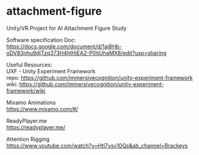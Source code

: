 # attachment-figure  
Unity/VR Project for AI Attachment Figure Study  

Software specification Doc:  
https://docs.google.com/document/d/1aj8Hb-oDV83nhu9djTzq373H4hlHiEA2-P0tiUhaMX8/edit?usp=sharing  

Useful Resources:  
UXF - Unity Experiment Framework  
repo: https://github.com/immersivecognition/unity-experiment-framework  
wiki: https://github.com/immersivecognition/unity-experiment-framework/wiki  

Mixamo Animations  
https://www.mixamo.com/#/  

ReadyPlayer.me  
https://readyplayer.me/  

Attention Rigging  
https://www.youtube.com/watch?v=Htl7ysv10Qs&ab_channel=Brackeys  

